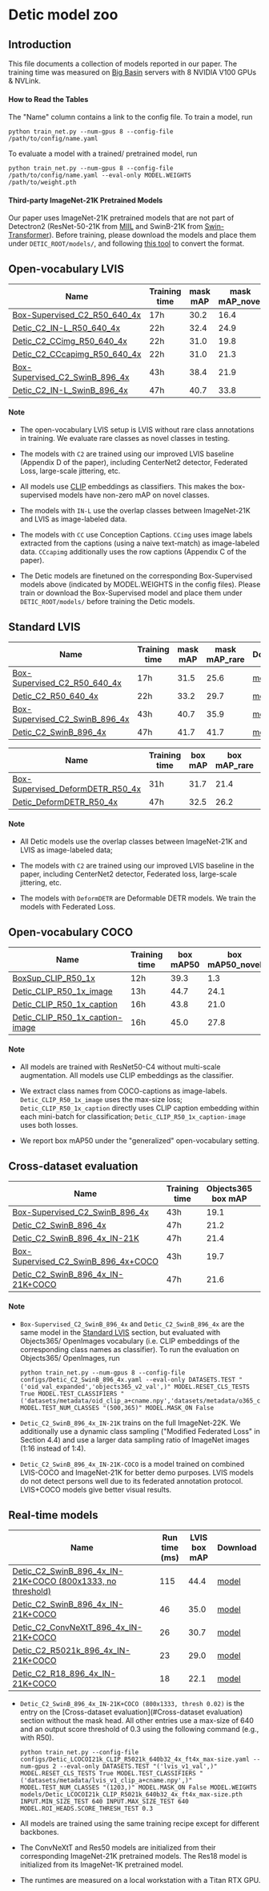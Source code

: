 # Detic model zoo

## Introduction

This file documents a collection of models reported in our paper.
The training time was measured on [Big Basin](https://engineering.fb.com/data-center-engineering/introducing-big-basin-our-next-generation-ai-hardware/)
servers with 8 NVIDIA V100 GPUs & NVLink.

#### How to Read the Tables

The "Name" column contains a link to the config file. 
To train a model, run 

```
python train_net.py --num-gpus 8 --config-file /path/to/config/name.yaml
``` 

To evaluate a model with a trained/ pretrained model, run 

```
python train_net.py --num-gpus 8 --config-file /path/to/config/name.yaml --eval-only MODEL.WEIGHTS /path/to/weight.pth
``` 

#### Third-party ImageNet-21K Pretrained Models

Our paper uses ImageNet-21K pretrained models that are not part of Detectron2 (ResNet-50-21K from [MIIL](https://github.com/Alibaba-MIIL/ImageNet21K) and SwinB-21K from [Swin-Transformer](https://github.com/microsoft/Swin-Transformer)). Before training, 
please download the models and place them under `DETIC_ROOT/models/`, and following [this tool](../tools/convert-thirdparty-pretrained-model-to-d2.py) to convert the format.


## Open-vocabulary LVIS

|         Name          |Training time |  mask mAP | mask mAP_novel  | Download |
|-----------------------|------------------|-----------|-----------------|----------|
|[Box-Supervised_C2_R50_640_4x](../configs/BoxSup-C2_Lbase_CLIP_R5021k_640b64_4x.yaml)     | 17h | 30.2      |       16.4      | [model](https://dl.fbaipublicfiles.com/detic/BoxSup-C2_Lbase_CLIP_R5021k_640b64_4x.pth) |
|[Detic_C2_IN-L_R50_640_4x](../configs/Detic_LbaseI_CLIP_R5021k_640b64_4x_ft4x_max-size.yaml) | 22h | 32.4      |       24.9      | [model](https://dl.fbaipublicfiles.com/detic/Detic_LbaseI_CLIP_R5021k_640b64_4x_ft4x_max-size.pth) |
|[Detic_C2_CCimg_R50_640_4x](../configs/Detic_LbaseCCimg_CLIP_R5021k_640b64_4x_ft4x_max-size.yaml) | 22h | 31.0      |       19.8      | [model](https://dl.fbaipublicfiles.com/detic/Detic_LbaseCCimg_CLIP_R5021k_640b64_4x_ft4x_max-size.pth) |
|[Detic_C2_CCcapimg_R50_640_4x](../configs/Detic_LbaseCCcapimg_CLIP_R5021k_640b64_4x_ft4x_max-size.yaml) | 22h | 31.0      |       21.3      | [model](https://dl.fbaipublicfiles.com/detic/Detic_LbaseCCcapimg_CLIP_R5021k_640b64_4x_ft4x_max-size.pth) |
|[Box-Supervised_C2_SwinB_896_4x](../configs/BoxSup-C2_Lbase_CLIP_SwinB_896b32_4x.yaml)     | 43h | 38.4      |       21.9      | [model](https://dl.fbaipublicfiles.com/detic/BoxSup-C2_Lbase_CLIP_SwinB_896b32_4x.pth) |
|[Detic_C2_IN-L_SwinB_896_4x](../configs/Detic_LbaseI_CLIP_SwinB_896b32_4x_ft4x_max-size.yaml) | 47h | 40.7      |       33.8      | [model](https://dl.fbaipublicfiles.com/detic/Detic_LbaseI_CLIP_SwinB_896b32_4x_ft4x_max-size.pth) |


#### Note

- The open-vocabulary LVIS setup is LVIS without rare class annotations in training. We evaluate rare classes as novel classes in testing.

- The models with `C2` are trained using our improved LVIS baseline (Appendix D of the paper), including CenterNet2 detector, Federated Loss, large-scale jittering, etc.

- All models use [CLIP](https://github.com/openai/CLIP) embeddings as classifiers. This makes the box-supervised models have non-zero mAP on novel classes.

- The models with `IN-L` use the overlap classes between ImageNet-21K and LVIS as image-labeled data.

-  The models with `CC` use Conception Captions. `CCimg` uses image labels extracted from the captions (using a naive text-match) as image-labeled data. `CCcapimg` additionally uses the row captions (Appendix C of the paper).

- The Detic models are finetuned on the corresponding Box-Supervised models above (indicated by MODEL.WEIGHTS in the config files). Please train or download the Box-Supervised model and place them under `DETIC_ROOT/models/` before training the Detic models.


## Standard LVIS

|         Name          |Training time |  mask mAP | mask mAP_rare  | Download |
|-----------------------|------------------|-----------|-----------------|----------|
|[Box-Supervised_C2_R50_640_4x](../configs/BoxSup-C2_L_CLIP_R5021k_640b64_4x.yaml)     | 17h | 31.5      |       25.6      | [model](https://dl.fbaipublicfiles.com/detic/BoxSup-C2_L_CLIP_R5021k_640b64_4x.pth) |
|[Detic_C2_R50_640_4x](../configs/Detic_LI_CLIP_R5021k_640b64_4x_ft4x_max-size.yaml) | 22h | 33.2      |       29.7      | [model](https://dl.fbaipublicfiles.com/detic/Detic_LI_CLIP_R5021k_640b64_4x_ft4x_max-size.pth) |
|[Box-Supervised_C2_SwinB_896_4x](../configs/BoxSup-C2_L_CLIP_SwinB_896b32_4x.yaml)     | 43h | 40.7      |       35.9      | [model](https://dl.fbaipublicfiles.com/detic/BoxSup-C2_L_CLIP_SwinB_896b32_4x.pth) |
|[Detic_C2_SwinB_896_4x](../configs/Detic_LI_CLIP_SwinB_896b32_4x_ft4x_max-size.yaml) | 47h | 41.7      |       41.7      | [model](https://dl.fbaipublicfiles.com/detic/Detic_LI_CLIP_SwinB_896b32_4x_ft4x_max-size.pth) |


|         Name          |Training time |  box mAP | box mAP_rare  | Download |
|-----------------------|------------------|-----------|-----------------|----------|
|[Box-Supervised_DeformDETR_R50_4x](../configs/BoxSup-DeformDETR_L_R50_4x.yaml)   |  31h | 31.7 |  21.4     |  [model](https://dl.fbaipublicfiles.com/detic/BoxSup-DeformDETR_L_R50_4x.pth) |
|[Detic_DeformDETR_R50_4x](../configs/Detic_DeformDETR_LI_R50_4x_ft4x.yaml) | 47h | 32.5  | 26.2  | [model](https://dl.fbaipublicfiles.com/detic/Detic_DeformDETR_LI_R50_4x_ft4x.pth) |


#### Note

- All Detic models use the overlap classes between ImageNet-21K and LVIS as image-labeled data;

- The models with `C2` are trained using our improved LVIS baseline in the paper, including CenterNet2 detector, Federated loss, large-scale jittering, etc.

- The models with `DeformDETR` are Deformable DETR models. We train the models with Federated Loss.

## Open-vocabulary COCO

|         Name          |Training time |  box mAP50 | box mAP50_novel | Download |
|-----------------------|------------------|-----------|-----------------|----------|
|[BoxSup_CLIP_R50_1x](../configs/BoxSup_OVCOCO_CLIP_R50_1x.yaml)     | 12h | 39.3      |   1.3  | [model](https://dl.fbaipublicfiles.com/detic/BoxSup_OVCOCO_CLIP_R50_1x.pth) |
|[Detic_CLIP_R50_1x_image](../configs/Detic_OVCOCO_CLIP_R50_1x_max-size.yaml)     |  13h | 44.7      |   24.1  | [model](https://dl.fbaipublicfiles.com/detic/Detic_OVCOCO_CLIP_R50_1x_max-size.pth) |
|[Detic_CLIP_R50_1x_caption](../configs/Detic_OVCOCO_CLIP_R50_1x_caption.yaml)     | 16h | 43.8      |   21.0  | [model](https://dl.fbaipublicfiles.com/detic/Detic_OVCOCO_CLIP_R50_1x_caption.pth) |
|[Detic_CLIP_R50_1x_caption-image](../configs/Detic_OVCOCO_CLIP_R50_1x_max-size_caption.yaml)     | 16h | 45.0      |   27.8 | [model](https://dl.fbaipublicfiles.com/detic/Detic_OVCOCO_CLIP_R50_1x_max-size_caption.pth) |

#### Note

- All models are trained with ResNet50-C4 without multi-scale augmentation. All models use CLIP embeddings as the classifier.

- We extract class names from COCO-captions as image-labels. `Detic_CLIP_R50_1x_image` uses the max-size loss; `Detic_CLIP_R50_1x_caption` directly uses CLIP caption embedding within each mini-batch for classification; `Detic_CLIP_R50_1x_caption-image` uses both losses.

- We report box mAP50 under the "generalized" open-vocabulary setting.


## Cross-dataset evaluation 


|         Name          |Training time |  Objects365 box mAP  | OpenImages box mAP50   | Download |
|-----------------------|------------------|-----------|-----------------|----------|
|[Box-Supervised_C2_SwinB_896_4x](../configs/BoxSup-C2_L_CLIP_SwinB_896b32_4x.yaml)     | 43h |  19.1  |  46.2    | [model](https://dl.fbaipublicfiles.com/detic/BoxSup-C2_L_CLIP_SwinB_896b32_4x.pth) |
|[Detic_C2_SwinB_896_4x](../configs/Detic_LI_CLIP_SwinB_896b32_4x_ft4x_max-size.yaml) | 47h |   21.2  |53.0        | [model](https://dl.fbaipublicfiles.com/detic/Detic_LI_CLIP_SwinB_896b32_4x_ft4x_max-size.pth) |
|[Detic_C2_SwinB_896_4x_IN-21K](../configs/Detic_LI21k_CLIP_SwinB_896b32_4x_ft4x_max-size.yaml) | 47h | 21.4    |   55.2     | [model](https://dl.fbaipublicfiles.com/detic/Detic_LI21k_CLIP_SwinB_896b32_4x_ft4x_max-size.pth) |
|[Box-Supervised_C2_SwinB_896_4x+COCO](../configs/BoxSup-C2_LCOCO_CLIP_SwinB_896b32_4x.yaml)     | 43h |  19.7  |   46.4   | [model](https://dl.fbaipublicfiles.com/detic/BoxSup-C2_LCOCO_CLIP_SwinB_896b32_4x.pth) |
|[Detic_C2_SwinB_896_4x_IN-21K+COCO](../configs/Detic_LCOCOI21k_CLIP_SwinB_896b32_4x_ft4x_max-size.yaml) | 47h |  21.6   |    54.6    | [model](https://dl.fbaipublicfiles.com/detic/Detic_LCOCOI21k_CLIP_SwinB_896b32_4x_ft4x_max-size.pth) |



#### Note

- `Box-Supervised_C2_SwinB_896_4x` and `Detic_C2_SwinB_896_4x` are the same model in the [Standard LVIS](#standard-lvis) section, but evaluated with Objects365/ OpenImages vocabulary (i.e. CLIP embeddings of the corresponding class names as classifier). To run the evaluation on Objects365/ OpenImages, run 

  ```
  python train_net.py --num-gpus 8 --config-file configs/Detic_C2_SwinB_896_4x.yaml --eval-only DATASETS.TEST "('oid_val_expanded','objects365_v2_val',)" MODEL.RESET_CLS_TESTS True MODEL.TEST_CLASSIFIERS "('datasets/metadata/oid_clip_a+cname.npy','datasets/metadata/o365_clip_a+cnamefix.npy',)" MODEL.TEST_NUM_CLASSES "(500,365)" MODEL.MASK_ON False
  ```

- `Detic_C2_SwinB_896_4x_IN-21K` trains on the full ImageNet-22K. We additionally use a dynamic class sampling ("Modified Federated Loss" in Section 4.4) and use a larger data sampling ratio of ImageNet images (1:16 instead of 1:4).

- `Detic_C2_SwinB_896_4x_IN-21K-COCO` is a model trained on combined LVIS-COCO and ImageNet-21K for better demo purposes. LVIS models do not detect persons well due to its federated annotation protocol. LVIS+COCO models give better visual results.


## Real-time models

|         Name          | Run time (ms) |  LVIS box mAP  | Download |
|-----------------------|------------------|-----------|-----------------|
|[Detic_C2_SwinB_896_4x_IN-21K+COCO (800x1333, no threshold)](../configs/Detic_LCOCOI21k_CLIP_SwinB_896b32_4x_ft4x_max-size.yaml) | 115 |  44.4   | [model](https://dl.fbaipublicfiles.com/detic/Detic_LCOCOI21k_CLIP_SwinB_896b32_4x_ft4x_max-size.pth) |
|[Detic_C2_SwinB_896_4x_IN-21K+COCO](../configs/Detic_LCOCOI21k_CLIP_SwinB_896b32_4x_ft4x_max-size.yaml) | 46 |   35.0   | [model](https://dl.fbaipublicfiles.com/detic/Detic_LCOCOI21k_CLIP_SwinB_896b32_4x_ft4x_max-size.pth) |
|[Detic_C2_ConvNeXtT_896_4x_IN-21K+COCO](../configs/Detic_LCOCOI21k_CLIP_CXT21k_640b32_4x_ft4x_max-size.yaml) | 26 |  30.7   | [model](https://dl.fbaipublicfiles.com/detic/Detic_LCOCOI21k_CLIP_CXT21k_640b32_4x_ft4x_max-size.pth) |
|[Detic_C2_R5021k_896_4x_IN-21K+COCO](../configs/Detic_LCOCOI21k_CLIP_R5021k_640b32_4x_ft4x_max-size.yaml) | 23 |  29.0  | [model](https://dl.fbaipublicfiles.com/detic/Detic_LCOCOI21k_CLIP_R5021k_640b32_4x_ft4x_max-size.pth) |
|[Detic_C2_R18_896_4x_IN-21K+COCO](../configs/Detic_LCOCOI21k_CLIP_R18_640b32_4x_ft4x_max-size.yaml) | 18 |  22.1  | [model](https://dl.fbaipublicfiles.com/detic/Detic_LCOCOI21k_CLIP_R18_640b32_4x_ft4x_max-size.pth) |

- `Detic_C2_SwinB_896_4x_IN-21K+COCO (800x1333, thresh 0.02)` is the entry on the [Cross-dataset evaluation](#Cross-dataset evaluation) section without the mask head. All other entries use a max-size of 640 and an output score threshold of 0.3 using the following command (e.g., with R50).

  ```
  python train_net.py --config-file configs/Detic_LCOCOI21k_CLIP_R5021k_640b32_4x_ft4x_max-size.yaml --num-gpus 2 --eval-only DATASETS.TEST "('lvis_v1_val',)" MODEL.RESET_CLS_TESTS True MODEL.TEST_CLASSIFIERS "('datasets/metadata/lvis_v1_clip_a+cname.npy',)" MODEL.TEST_NUM_CLASSES "(1203,)" MODEL.MASK_ON False MODEL.WEIGHTS models/Detic_LCOCOI21k_CLIP_R5021k_640b32_4x_ft4x_max-size.pth INPUT.MIN_SIZE_TEST 640 INPUT.MAX_SIZE_TEST 640 MODEL.ROI_HEADS.SCORE_THRESH_TEST 0.3
  ```

- All models are trained using the same training recipe except for different backbones.
- The ConvNeXtT and Res50 models are initialized from their corresponding ImageNet-21K pretrained models. The Res18 model is initialized from its ImageNet-1K pretrained model.
- The runtimes are measured on a local workstation with a Titan RTX GPU.
